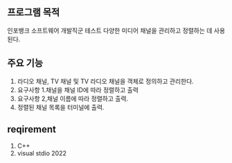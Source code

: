 ## 프로그램 목적

인포뱅크 소프트웨어 개발직군 테스트
다양한 미디어 채널을 관리하고 정렬하는 데 사용된다.

## 주요 기능

1. 라디오 채널, TV 채널 및 TV 라디오 채널을 객체로 정의하고 관리한다.
2. 요구사항 1.채널을 채널 ID에 따라 정렬하고 출력
3. 요구사항 2,채널 이름에 따라 정렬하고 출력.
4. 정렬된 채널 목록을 터미널에 출력.


## reqirement

1. C++
2. visual stdio 2022

